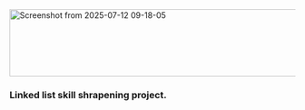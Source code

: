 <img width="994" height="119" alt="Screenshot from 2025-07-12 09-18-05" src="https://github.com/user-attachments/assets/4cb063fc-e6a0-4a98-aff0-6669cb8fd11a" />
<h3>Linked list skill shrapening project.</h3>

